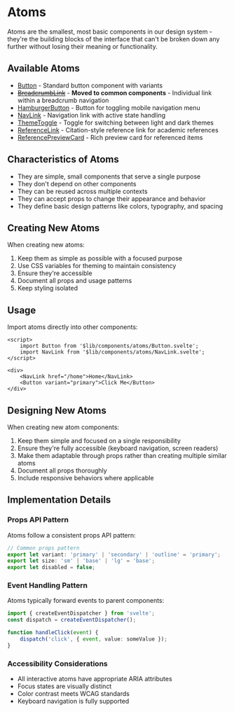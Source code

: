 # Atoms

Atoms are the smallest, most basic components in our design system - they're the building blocks of the interface that can't be broken down any further without losing their meaning or functionality.

## Available Atoms

- [Button](./Button.md) - Standard button component with variants
- ~~[BreadcrumbLink](./BreadcrumbLink.md)~~ - **Moved to common components** - Individual link within a breadcrumb navigation
- [HamburgerButton](./HamburgerButton.md) - Button for toggling mobile navigation menu
- [NavLink](./NavLink.md) - Navigation link with active state handling
- [ThemeToggle](./ThemeToggle.md) - Toggle for switching between light and dark themes
- [ReferenceLink](./ReferenceLink.md) - Citation-style reference link for academic references
- [ReferencePreviewCard](./ReferencePreviewCard.md) - Rich preview card for referenced items

## Characteristics of Atoms

- They are simple, small components that serve a single purpose
- They don't depend on other components
- They can be reused across multiple contexts
- They can accept props to change their appearance and behavior
- They define basic design patterns like colors, typography, and spacing

## Creating New Atoms

When creating new atoms:

1. Keep them as simple as possible with a focused purpose
2. Use CSS variables for theming to maintain consistency
3. Ensure they're accessible
4. Document all props and usage patterns
5. Keep styling isolated

## Usage

Import atoms directly into other components:

```svelte
<script>
	import Button from '$lib/components/atoms/Button.svelte';
	import NavLink from '$lib/components/atoms/NavLink.svelte';
</script>

<div>
	<NavLink href="/home">Home</NavLink>
	<Button variant="primary">Click Me</Button>
</div>
```

## Designing New Atoms

When creating new atom components:

1. Keep them simple and focused on a single responsibility
2. Ensure they're fully accessible (keyboard navigation, screen readers)
3. Make them adaptable through props rather than creating multiple similar atoms
4. Document all props thoroughly
5. Include responsive behaviors where applicable

## Implementation Details

### Props API Pattern

Atoms follow a consistent props API pattern:

```typescript
// Common props pattern
export let variant: 'primary' | 'secondary' | 'outline' = 'primary';
export let size: 'sm' | 'base' | 'lg' = 'base';
export let disabled = false;
```

### Event Handling Pattern

Atoms typically forward events to parent components:

```typescript
import { createEventDispatcher } from 'svelte';
const dispatch = createEventDispatcher();

function handleClick(event) {
	dispatch('click', { event, value: someValue });
}
```

### Accessibility Considerations

- All interactive atoms have appropriate ARIA attributes
- Focus states are visually distinct
- Color contrast meets WCAG standards
- Keyboard navigation is fully supported
